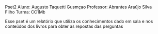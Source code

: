 Pset2
Aluno: Augusto Taquetti Gusmçao
Professor: Abrantes Araújo Silva Filho
Turma: CC1Mb

Esse pset é um relatório que utiliza os conhecimentos dado em sala e nos conteúdos dos livros para obter as repostas das perguntas
